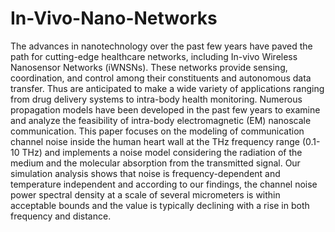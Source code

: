 # In-Vivo-Nano-Networks
The advances in nanotechnology over the past few years have paved the path for cutting-edge healthcare networks, including In-vivo Wireless Nanosensor Networks (iWNSNs). These networks provide sensing, coordination, and control among their constituents and autonomous data transfer. Thus are anticipated to make a wide variety of applications ranging from drug delivery systems to intra-body health monitoring. Numerous propagation models have been developed in the past few years to examine and analyze the feasibility of intra-body electromagnetic (EM) nanoscale communication. This paper focuses on the modeling of communication channel noise inside the human heart wall at the THz frequency range (0.1-10 THz) and implements a noise model considering the radiation of the medium and the molecular absorption from the transmitted signal. Our simulation analysis shows that noise is frequency-dependent and temperature independent and according to our findings, the channel noise power spectral density at a scale of several micrometers is within acceptable bounds and the value is typically declining with a rise in both frequency and distance.
